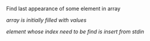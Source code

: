 Find last appearance of some element in array

*array is initially filled with values*

*element whose index need to be find is insert from stdin*
